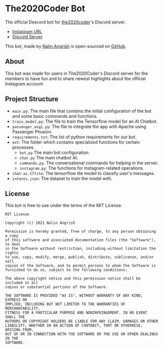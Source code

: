 # The2020Coder Bot
The official Descord bot for [the2020coder](https://www.instagram.com/the2020coder)'s Discord server.  
- [Instagram URL](https://www.instagram.com/the2020coder)  
- [Discord Server](https://discord.gg/DekWAGD3EF)  

This bot, made by [Nalin Angrish](https://www.nalinangrish.me) is open-sourced on [GitHub](https://github.com/Nalin-2005/The2020CoderBot).  

## About
This bot was made for users in The2020Coder's Discord server for the members to have fun and to share newest highlights about the official Instagram account.   

## Project Structure
- `main.py`: The main file that contains the initial configuration of the bot and some basic commands and functions.
- `train_model.py`: The file to train the Tensorflow model for an AI Chatbot.
- `passenger_wsgi.py`: The file to integrate the app with Apache using Passenger Phusion.
- `requirements.txt`: The list of python requirements for our bot.
- `ext`: The folder which contains specialized functions for certain processes.
	- `bot.py` The main bot configuration.
	- `chat.py` The main chatbot AI.
	- `commands.py`: The conversational commands for helping in the server.
	- `instagram.py`: The functions for Instagram-related operations.  
- `chat-ai.tflite`: The tensorflow lite model to classify user's messages.
- `intents.json`: The dataset to train the model with.

## License
This bot is free to use under the terms of the MIT License.
```
MIT License

Copyright (c) 2021 Nalin Angrish

Permission is hereby granted, free of charge, to any person obtaining a copy
of this software and associated documentation files (the "Software"), to deal
in the Software without restriction, including without limitation the rights
to use, copy, modify, merge, publish, distribute, sublicense, and/or sell
copies of the Software, and to permit persons to whom the Software is
furnished to do so, subject to the following conditions:

The above copyright notice and this permission notice shall be included in all
copies or substantial portions of the Software.

THE SOFTWARE IS PROVIDED "AS IS", WITHOUT WARRANTY OF ANY KIND, EXPRESS OR
IMPLIED, INCLUDING BUT NOT LIMITED TO THE WARRANTIES OF MERCHANTABILITY,
FITNESS FOR A PARTICULAR PURPOSE AND NONINFRINGEMENT. IN NO EVENT SHALL THE
AUTHORS OR COPYRIGHT HOLDERS BE LIABLE FOR ANY CLAIM, DAMAGES OR OTHER
LIABILITY, WHETHER IN AN ACTION OF CONTRACT, TORT OR OTHERWISE, ARISING FROM,
OUT OF OR IN CONNECTION WITH THE SOFTWARE OR THE USE OR OTHER DEALINGS IN THE
SOFTWARE.
```
